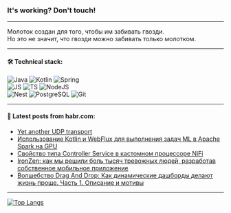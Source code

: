 ### It's working? Don't touch!

---
Молоток создан для того, чтобы им забивать гвозди. <br>
Но это не значит, что гвозди можно забивать только молотком.

---

#### 🛠️ Technical stack:

![Java](https://img.shields.io/badge/Java-informational?logo=Oracle&style=flat&logoColor=white&color=FF4500)
![Kotlin](https://img.shields.io/badge/Kotlin-informational?logo=Kotlin&style=flat&logoColor=white&color=774D97)
![Spring](https://img.shields.io/badge/SpringBoot-informational?logo=SpringBoot&style=flat&logoColor=white&color=6DB33F) <br>
![JS](https://img.shields.io/badge/JS-informational?logo=javaScript&style=flat&logoColor=black&color=F7Df1E)
![TS](https://img.shields.io/badge/TypeScript-informational?logo=typeScript&style=flat&logoColor=black&color=0667A8)
![NodeJS](https://img.shields.io/badge/NodeJS-informational?logo=node.js&style=flat&logoColor=white&color=70A760) <br>
![Nest](https://img.shields.io/badge/NestJS-informational?logo=NestJS&style=flat&logoColor=white&color=E0234E)
![PostgreSQL](https://img.shields.io/badge/PostgreSQL-informational?logo=PostgreSQL&style=flat&logoColor=white&color=DAA520)
![Git](https://img.shields.io/badge/Git-informational?logo=git&style=flat&logoColor=white&color=778899)

___

#### 💬 Latest posts from habr.com:

<!-- BLOG-POST-LIST:START -->
- [Yet another UDP transport](https://habr.com/ru/articles/752730/?utm_source=habrahabr&utm_medium=rss&utm_campaign=752730)
- [Использование Kotlin и WebFlux для выполнения задач ML в Apache Spark на GPU](https://habr.com/ru/articles/752702/?utm_source=habrahabr&utm_medium=rss&utm_campaign=752702)
- [Свойство типа Controller Service в кастомном процессоре NiFi](https://habr.com/ru/articles/752690/?utm_source=habrahabr&utm_medium=rss&utm_campaign=752690)
- [IronZen: как мы решили боль тысяч тревожных людей, разработав собственное мобильное приложение](https://habr.com/ru/articles/752688/?utm_source=habrahabr&utm_medium=rss&utm_campaign=752688)
- [Волшебство Drag And Drop: Как динамические дашборды делают жизнь проще. Часть 1. Описание и мотивы](https://habr.com/ru/articles/752684/?utm_source=habrahabr&utm_medium=rss&utm_campaign=752684)
<!-- BLOG-POST-LIST:END -->

---
[![Top Langs](https://github-readme-stats-git-master-advtsetting-gmailcom.vercel.app/api/top-langs/?username=zloylis&langs_count=10&hide_title=false&title_color=e6edf3&size_weight=0.5&count_weight=0.5&layout=compact&hide_border=true&theme=dracula)](https://github.com/zloylis)

<!-- ![GitHub stats](https://github-readme-stats-git-master-advtsetting-gmailcom.vercel.app/api?username=zloylis&show_icons=true&hide_border=true&theme=dracula&hide_title=true&include_all_commits=true&count_private=true&hide=contribs&hide_rank=true) -->
